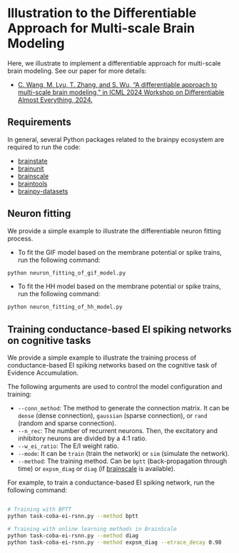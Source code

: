 # Illustration to the Differentiable Approach for Multi-scale Brain Modeling

Here, we illustrate to implement a differentiable approach for multi-scale brain modeling.
See our paper for more details:

- [C. Wang, M. Lyu, T. Zhang, and S. Wu, “A differentiable approach to multi-scale brain modeling,” in ICML 2024 Workshop on Differentiable Almost Everything, 2024. ](https://openreview.net/forum?id=a6cpnxdGq7)


## Requirements

In general, several Python packages related to the brainpy ecosystem are required to run the code:

- [brainstate](https://github.com/chaoming0625/brainstate)
- [brainunit](https://github.com/chaoming0625/brainunit)
- [brainscale](https://github.com/chaoming0625/brainscale)
- [braintools](https://github.com/chaoming0625/braintools)
- [brainpy-datasets](https://github.com/chaoming0625/braindata)

## Neuron fitting

We provide a simple example to illustrate the differentiable neuron fitting process.
    
- To fit the GIF model based on the membrane potential or spike trains, run the following command:

```bash
python neuron_fitting_of_gif_model.py
```

- To fit the HH model based on the membrane potential or spike trains, run the following command:

```bash 
python neuron_fitting_of_hh_model.py
```

## Training conductance-based EI spiking networks on cognitive tasks

We provide a simple example to illustrate the training process of conductance-based EI 
spiking networks based on the cognitive task of Evidence Accumulation.

The following arguments are used to control the model configuration and training:

- ``--conn_method``: The method to generate the connection matrix. It can be ``dense`` (dense connection), ``gaussian`` (sparse connection), or ``rand`` (random and sparse connection).
- ``--n_rec``: The number of recurrent neurons. Then, the excitatory and inhibitory neurons are divided by a 4:1 ratio.
- ``--w_ei_ratio``: The E/I weight ratio.
- ``--mode``: It can be ``train`` (train the network) or ``sim`` (simulate the network).
- ``--method``: The training method. Can be ``bptt`` (back-propagation through time) or ``expsm_diag`` or ``diag`` (if [brainscale](https://github.com/brainpy/brainscale) is available).


For example, to train a conductance-based EI spiking network, run the following command:

```bash

# Training with BPTT
python task-coba-ei-rsnn.py --method bptt

# Training with online learning methods in BrainScale
python task-coba-ei-rsnn.py --method diag
python task-coba-ei-rsnn.py --method expsm_diag --etrace_decay 0.98
```


